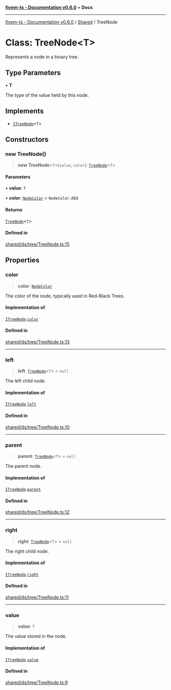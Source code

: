 [**fivem-ts - Documentation v0.6.0**](../../../README.md) • **Docs**

***

[fivem-ts - Documentation v0.6.0](../../../README.md) / [Shared](../README.md) / TreeNode

# Class: TreeNode\<T\>

Represents a node in a binary tree.

## Type Parameters

• **T**

The type of the value held by this node.

## Implements

- [`ITreeNode`](../interfaces/ITreeNode.md)\<`T`\>

## Constructors

### new TreeNode()

> **new TreeNode**\<`T`\>(`value`, `color`): [`TreeNode`](TreeNode.md)\<`T`\>

#### Parameters

• **value**: `T`

• **color**: [`NodeColor`](../enumerations/NodeColor.md) = `NodeColor.RED`

#### Returns

[`TreeNode`](TreeNode.md)\<`T`\>

#### Defined in

[shared/ds/tree/TreeNode.ts:15](https://github.com/Purpose-Dev/fivem-ts/blob/main/src/shared/ds/tree/TreeNode.ts#L15)

## Properties

### color

> **color**: [`NodeColor`](../enumerations/NodeColor.md)

The color of the node, typically used in Red-Black Trees.

#### Implementation of

[`ITreeNode`](../interfaces/ITreeNode.md).[`color`](../interfaces/ITreeNode.md#color)

#### Defined in

[shared/ds/tree/TreeNode.ts:13](https://github.com/Purpose-Dev/fivem-ts/blob/main/src/shared/ds/tree/TreeNode.ts#L13)

***

### left

> **left**: [`TreeNode`](TreeNode.md)\<`T`\> = `null`

The left child node.

#### Implementation of

[`ITreeNode`](../interfaces/ITreeNode.md).[`left`](../interfaces/ITreeNode.md#left)

#### Defined in

[shared/ds/tree/TreeNode.ts:10](https://github.com/Purpose-Dev/fivem-ts/blob/main/src/shared/ds/tree/TreeNode.ts#L10)

***

### parent

> **parent**: [`TreeNode`](TreeNode.md)\<`T`\> = `null`

The parent node.

#### Implementation of

[`ITreeNode`](../interfaces/ITreeNode.md).[`parent`](../interfaces/ITreeNode.md#parent)

#### Defined in

[shared/ds/tree/TreeNode.ts:12](https://github.com/Purpose-Dev/fivem-ts/blob/main/src/shared/ds/tree/TreeNode.ts#L12)

***

### right

> **right**: [`TreeNode`](TreeNode.md)\<`T`\> = `null`

The right child node.

#### Implementation of

[`ITreeNode`](../interfaces/ITreeNode.md).[`right`](../interfaces/ITreeNode.md#right)

#### Defined in

[shared/ds/tree/TreeNode.ts:11](https://github.com/Purpose-Dev/fivem-ts/blob/main/src/shared/ds/tree/TreeNode.ts#L11)

***

### value

> **value**: `T`

The value stored in the node.

#### Implementation of

[`ITreeNode`](../interfaces/ITreeNode.md).[`value`](../interfaces/ITreeNode.md#value)

#### Defined in

[shared/ds/tree/TreeNode.ts:9](https://github.com/Purpose-Dev/fivem-ts/blob/main/src/shared/ds/tree/TreeNode.ts#L9)
